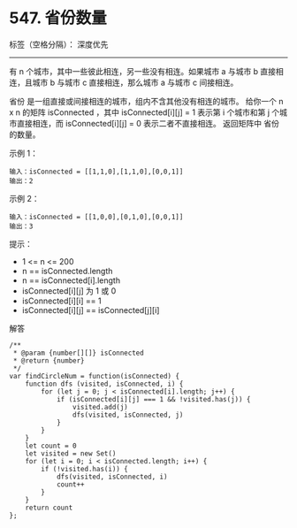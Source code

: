 ﻿# 547. 省份数量

标签（空格分隔）： 深度优先

---

有 n 个城市，其中一些彼此相连，另一些没有相连。如果城市 a 与城市 b 直接相连，且城市 b 与城市 c 直接相连，那么城市 a 与城市 c 间接相连。

省份 是一组直接或间接相连的城市，组内不含其他没有相连的城市。
给你一个 n x n 的矩阵 isConnected ，其中 isConnected[i][j] = 1 表示第 i 个城市和第 j 个城市直接相连，而 isConnected[i][j] = 0 表示二者不直接相连。
返回矩阵中 省份 的数量。

示例 1：

    输入：isConnected = [[1,1,0],[1,1,0],[0,0,1]]
    输出：2

示例 2：

    输入：isConnected = [[1,0,0],[0,1,0],[0,0,1]]
    输出：3

提示：

 - 1 <= n <= 200
 - n == isConnected.length
 - n == isConnected[i].length
 - isConnected[i][j] 为 1 或 0
 - isConnected[i][i] == 1
 - isConnected[i][j] == isConnected[j][i]

解答

    /**
     * @param {number[][]} isConnected
     * @return {number}
     */
    var findCircleNum = function(isConnected) {
        function dfs (visited, isConnected, i) {
            for (let j = 0; j < isConnected[i].length; j++) {
                if (isConnected[i][j] === 1 && !visited.has(j)) {
                    visited.add(j)
                    dfs(visited, isConnected, j)
                }
            }
        }
        let count = 0
        let visited = new Set()
        for (let i = 0; i < isConnected.length; i++) {
            if (!visited.has(i)) {
                dfs(visited, isConnected, i)
                count++
            }
        }
        return count
    };